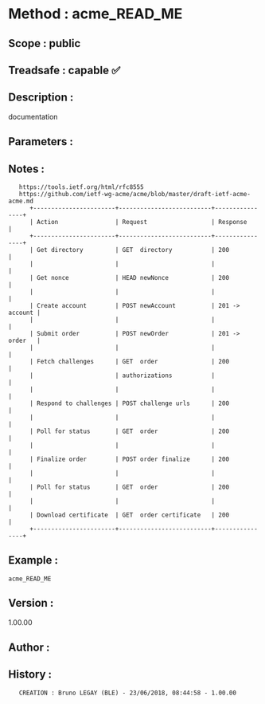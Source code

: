 ﻿# **Method :** acme_READ_ME
## **Scope :** public
## **Treadsafe :** capable ✅ 
## **Description :** 
documentation
## **Parameters :** 
## **Notes :** 

       https://tools.ietf.org/html/rfc8555
       https://github.com/ietf-wg-acme/acme/blob/master/draft-ietf-acme-acme.md
          +-----------------------+--------------------------+----------------+
          | Action                | Request                  | Response       |
          +-----------------------+--------------------------+----------------+
          | Get directory         | GET  directory           | 200            |
          |                       |                          |                |
          | Get nonce             | HEAD newNonce            | 200            |
          |                       |                          |                |
          | Create account        | POST newAccount          | 201 -> account |
          |                       |                          |                |
          | Submit order          | POST newOrder            | 201 -> order   |
          |                       |                          |                |
          | Fetch challenges      | GET  order               | 200            |
          |                       | authorizations           |                |
          |                       |                          |                |
          | Respond to challenges | POST challenge urls      | 200            |
          |                       |                          |                |
          | Poll for status       | GET  order               | 200            |
          |                       |                          |                |
          | Finalize order        | POST order finalize      | 200            |
          |                       |                          |                |
          | Poll for status       | GET  order               | 200            |
          |                       |                          |                |
          | Download certificate  | GET  order certificate   | 200            |
          +-----------------------+--------------------------+----------------+
## **Example :** 
```
acme_READ_ME
```
## **Version :** 
1.00.00
## **Author :** 

## **History :** 
 
       CREATION : Bruno LEGAY (BLE) - 23/06/2018, 08:44:58 - 1.00.00
